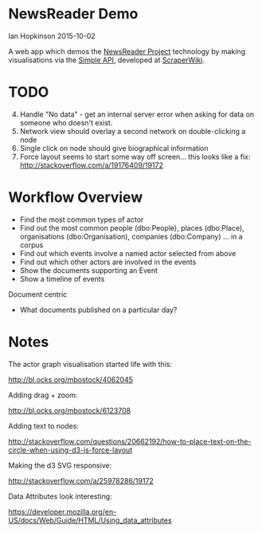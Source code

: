 # NewsReader Demo
 Ian Hopkinson 2015-10-02

 A web app which demos the [NewsReader Project](https://) technology by making visualisations via the [Simple API](), developed at [ScraperWiki](https://scraperwiki.com). 

# TODO

4. Handle "No data" - get an internal server error when asking for data on someone who doesn't exist.
5. Network view should overlay a second network on double-clicking a node
6. Single click on node should give biographical information 
7. Force layout seems to start some way off screen... this looks like a fix: http://stackoverflow.com/a/19176409/19172

# Workflow Overview

* Find the most common types of actor
* Find out the most common people (dbo:People), places (dbo:Place), organisations (dbo:Organisation), companies (dbo:Company) ... in a corpus
* Find out which events involve a named actor selected from above
* Find out which other actors are involved in the events
* Show the documents supporting an Event
* Show a timeline of events

Document centric

* What documents published on a particular day?


# Notes
The actor graph visualisation started life with this:

http://bl.ocks.org/mbostock/4062045

Adding drag + zoom:

http://bl.ocks.org/mbostock/6123708

Adding text to nodes:

http://stackoverflow.com/questions/20662192/how-to-place-text-on-the-circle-when-using-d3-js-force-layout

Making the d3 SVG responsive:

http://stackoverflow.com/a/25978286/19172

Data Attributes look interesting:

https://developer.mozilla.org/en-US/docs/Web/Guide/HTML/Using_data_attributes